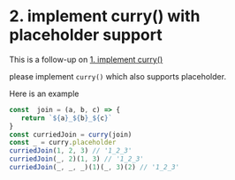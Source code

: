 # 2. implement curry() with placeholder support	

This is a follow-up on [1. implement curry()](https://bigfrontend.dev/problem/implement-curry)

please implement `curry()` which also supports placeholder.

Here is an example

```js
const  join = (a, b, c) => {
   return `${a}_${b}_${c}`
}
const curriedJoin = curry(join)
const _ = curry.placeholder
curriedJoin(1, 2, 3) // '1_2_3'
curriedJoin(_, 2)(1, 3) // '1_2_3'
curriedJoin(_, _, _)(1)(_, 3)(2) // '1_2_3'
```

